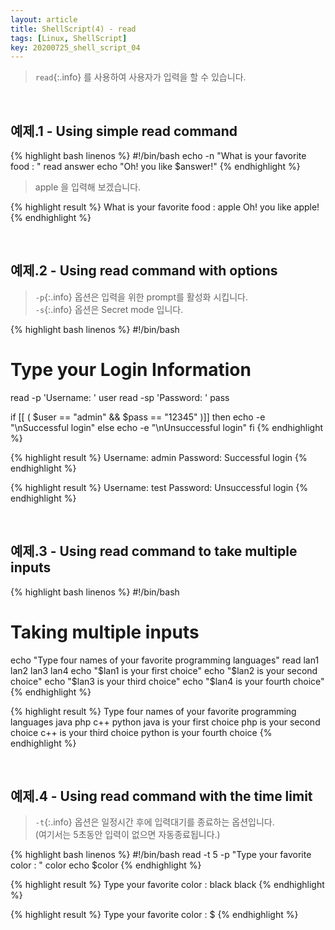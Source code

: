 ```yaml
---
layout: article
title: ShellScript(4) - read
tags: [Linux, ShellScript]
key: 20200725_shell_script_04
---
```


> `read`{:.info} 를 사용하여 사용자가 입력을 할 수 있습니다.


<br>

## 예제.1 - Using simple read command

{% highlight bash linenos %}
#!/bin/bash
echo -n "What is your favorite food : "
read answer
echo "Oh! you like $answer!"
{% endhighlight %}

>apple 을 입력해 보겠습니다.

{% highlight result %}
What is your favorite food : apple
Oh! you like apple!
{% endhighlight %}

<br>

## 예제.2 - Using read command with options

>`-p`{:.info} 옵션은 입력을 위한 prompt를 활성화 시킵니다.  
>`-s`{:.info} 옵션은 Secret mode 입니다.</pre>

{% highlight bash linenos %}
#!/bin/bash
# Type your Login Information
read -p 'Username: ' user
read -sp 'Password: ' pass

if [[ ( $user == "admin" && $pass == "12345" )]]
then
     echo -e "\nSuccessful login"
else
     echo -e "\nUnsuccessful login"
fi
{% endhighlight %}


{% highlight result %}
Username: admin
Password:
Successful login
{% endhighlight %}

{% highlight result %}
Username: test
Password:
Unsuccessful login
{% endhighlight %}

<br>

## 예제.3 - Using read command to take multiple inputs

{% highlight bash linenos %}
#!/bin/bash
# Taking multiple inputs
echo "Type four names of your favorite programming languages"
read lan1 lan2 lan3 lan4
echo "$lan1 is your first choice"
echo "$lan2 is your second choice"
echo "$lan3 is your third choice"
echo "$lan4 is your fourth choice"
{% endhighlight %}

{% highlight result %}
Type four names of your favorite programming languages
java php c++ python
java is your first choice
php is your second choice
c++ is your third choice
python is your fourth choice
{% endhighlight %}

<br>

## 예제.4 - Using read command with the time limit

>`-t`{:.info} 옵션은 일정시간 후에 입력대기를 종료하는 옵션입니다.  
>(여기서는 5초동안 입력이 없으면 자동종료됩니다.)</pre>

{% highlight bash linenos %}
#!/bin/bash
read -t 5 -p "Type your favorite color : " color
echo $color
{% endhighlight %}


{% highlight result %}
Type your favorite color : black
black
{% endhighlight %}

{% highlight result %}
Type your favorite color :
$
{% endhighlight %}

